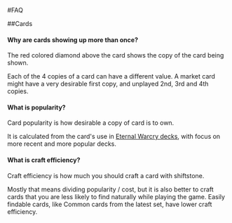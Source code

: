 #FAQ

##Cards

#### Why are cards showing up more than once?

The red colored diamond above the card shows the copy of the card being shown.

Each of the 4 copies of a card can have a different value. A market card might have a 
very desirable first copy, and unplayed 2nd, 3rd and 4th copies.

#### What is popularity?
Card popularity is how desirable a copy of card is to own.

It is calculated from the card's use in
 [Eternal Warcry decks](https://eternalwarcry.com/decks),
 with focus on more recent and more popular decks.
 
 
#### What is craft efficiency?
Craft efficiency is how much you should craft a card with shiftstone.

Mostly that means dividing popularity / cost, but it is also better to craft cards that 
you are less likely to find naturally while playing the game. Easily findable cards, 
like Common cards from the latest set, have lower craft efficiency.